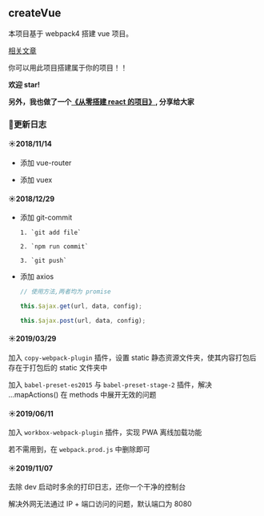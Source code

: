 ## createVue

本项目基于 webpack4 搭建 vue 项目。

[相关文章](https://blog.csdn.net/weixin_38788347/article/details/80882432)

你可以用此项目搭建属于你的项目！！

**欢迎 star!**

**另外，我也做了一个[《从零搭建 react 的项目》](https://github.com/zxpsuper/createReact), 分享给大家**

### :book:更新日志

#### :sunny:2018/11/14

-   添加 vue-router

-   添加 vuex

#### :sunny:2018/12/29

-   添加 git-commit

    ```
    1. `git add file`

    2. `npm run commit`

    3. `git push`
    ```

-   添加 axios

    ```js
    // 使用方法,两者均为 promise

    this.$ajax.get(url, data, config);

    this.$ajax.post(url, data, config);
    ```

#### :sunny:2019/03/29

加入 `copy-webpack-plugin` 插件，设置 static 静态资源文件夹，使其内容打包后存在于打包后的 static 文件夹中

加入 `babel-preset-es2015` 与 `babel-preset-stage-2` 插件，解决 ...mapActions() 在 methods 中展开无效的问题

#### :sunny:2019/06/11

加入 `workbox-webpack-plugin` 插件，实现 PWA 离线加载功能

若不需用到，在 `webpack.prod.js` 中删除即可

#### :sunny:2019/11/07

去除 dev 启动时多余的打印日志，还你一个干净的控制台

解决外网无法通过 IP + 端口访问的问题，默认端口为 8080
